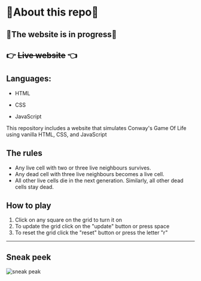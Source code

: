 # 🚨**About this repo**🚨

## 🚧The website is in progress🚧

## 👉 ~~**Live website**~~ 👈

## Languages: 
* HTML <img src="https://cdn.pixabay.com/photo/2017/08/05/11/16/logo-2582748_1280.png" width="14"/>
* CSS <img src="https://cdn.pixabay.com/photo/2017/08/05/11/16/logo-2582747_960_720.png" width="14">

* JavaScript <img src="https://upload.wikimedia.org/wikipedia/commons/thumb/9/99/Unofficial_JavaScript_logo_2.svg/480px-Unofficial_JavaScript_logo_2.svg.png" width="14">

This repository includes a website that simulates Conway's Game Of Life using vanilla HTML, CSS, and JavaScript

## The rules
* Any live cell with two or three live neighbours survives.
* Any dead cell with three live neighbours becomes a live cell.
* All other live cells die in the next generation. Similarly, all other dead cells stay dead.

## How to play
1. Click on any square on the grid to turn it on
1. To update the grid click on the "update" button or press space
1. To reset the grid click the "reset" button or press the letter "r"

***
## Sneak peek
![sneak peak](screenshots/gif1.gif)